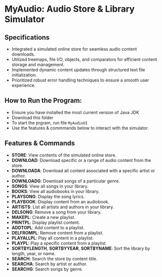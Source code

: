 # MyAudio: Audio Store & Library Simulator

## Specifications

- Integrated a simulated online store for seamless audio content downloads.
- Utilized treemaps, file I/O, objects, and comparators for efficient content storage and management.
- Implemented dynamic content updates through structured text file initialization.
- Prioritized robust error handling techniques to ensure a smooth user experience.

## How to Run the Program:

- Ensure you have installed the most current version of Java JDK
- Download this folder
- To start the prgram, run file `MyAudioUI`
- Use the features & commmands below to interact with the simulator.

## Features & Commands

- **STORE**: View contents of the simulated online store.
- **DOWNLOAD**: Download specific or a range of audio content from the store.
- **DOWNLOADA**: Download all content associated with a specific artist or author.
- **DOWNLOADG**: Download songs of a particular genre.
- **SONGS**: View all songs in your library.
- **BOOKS**: View all audiobooks in your library.
- **PLAYSONG**: Display the song lyrics.
- **PLAYBOOK**: Display content from an audiobook.
- **ARTISTS**: List all artists and authors in your library.
- **DELSONG**: Remove a song from your library.
- **MAKEPL**: Create a new playlist.
- **PRINTPL**: Display playlist content.
- **ADDTOPL**: Add content to a playlist.
- **DELFROMPL**: Remove content from a playlist.
- **PLAYALLPL**: Play all content in a playlist.
- **PLAYPL**: Play a specific content from a playlist.
- **SORTBYLENGTH**, **SORTBYYEAR**, **SORTBYNAME**: Sort the library by length, year, or name.
- **SEARCH**: Search the store by content title.
- **SEARCHA**: Search by artist or author.
- **SEARCHG**: Search songs by genre.

